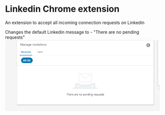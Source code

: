# Linkedin Chrome extension
An extension to accept all incoming connection requests on Linkedin

Changes the default Linkedin message to - "There are no pending requests"
![Screenshot](Screenshot1.png)
